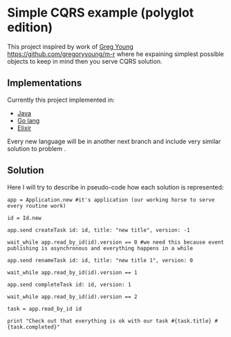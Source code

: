 Simple CQRS example (polyglot edition)
=============

This project inspired by work of [Greg Young](https://twitter.com/gregyoung) https://github.com/gregoryyoung/m-r where he expaining simplest possible objects to keep in mind then you serve CQRS solution.

Implementations
-------

Currently this project implemented in:

* [Java](https://github.com/butaji/CommandAndQueries/tree/java)
* [Go lang](https://github.com/butaji/CommandAndQueries/tree/golang)
* [Elixir](https://github.com/butaji/CommandAndQueries/tree/elixir)

Every new language will be in another next branch and include very similar solution to problem .

Solution
-----------

Here I will try to describe in pseudo-code how each solution is represented:

	app = Application.new #it's application (our working horse to serve every routine work)
	
	id = Id.new
	
	app.send createTask id: id, title: "new title", version: -1
	
	wait_while app.read_by_id(id).version == 0 #we need this because event publishing is asynchronous and everything happens in a while
	
	app.send renameTask id: id, title: "new title 1", version: 0
	
	wait_while app.read_by_id(id).version == 1
	
	app.send completeTask id: id, version: 1
	
	wait_while app.read_by_id(id).version == 2
	
	task = app.read_by_id id
	
	print "Check out that everything is ok with our task #{task.title} #{task.completed}"

